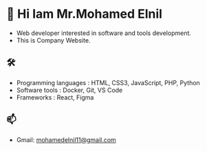 # 👋 Hi Iam Mr.Mohamed Elnil
- Web developer interested in software and tools development.
- This is Company Website.

## 🛠 
- Programming languages : HTML, CSS3, JavaScript, PHP, Python 
- Software tools        : Docker, Git, VS Code
- Frameworks            : React, Figma

## 📫 
- Gmail: mohamedelnil11@gmail.com
